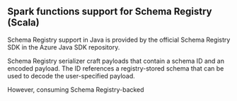 ## Spark functions support for Schema Registry (Scala)

Schema Registry support in Java is provided by the official Schema Registry SDK in the Azure Java SDK repository.

Schema Registry serializer craft payloads that contain a schema ID and an encoded payload.  The ID references a registry-stored schema that can be used to decode the user-specified payload.

However, consuming Schema Registry-backed 